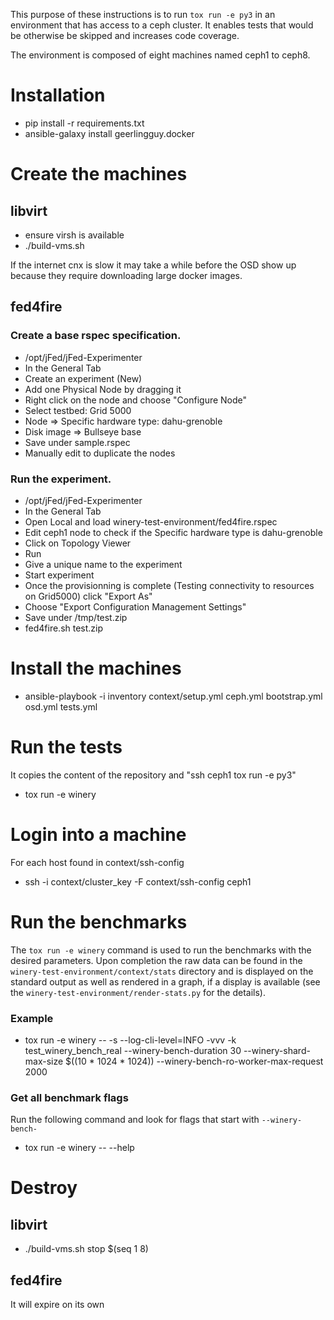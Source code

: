 This purpose of these instructions is to run `tox run -e py3` in an
environment that has access to a ceph cluster. It enables tests that
would be otherwise be skipped and increases code coverage.

The environment is composed of eight machines named ceph1 to ceph8.

# Installation

* pip install -r requirements.txt
* ansible-galaxy install geerlingguy.docker

# Create the machines

## libvirt

* ensure virsh is available
* ./build-vms.sh

If the internet cnx is slow it may take a while before the OSD show up
because they require downloading large docker images.

## fed4fire

### Create a base rspec specification.

* /opt/jFed/jFed-Experimenter
* In the General Tab
* Create an experiment (New)
* Add one Physical Node by dragging it
* Right click on the node and choose "Configure Node"
* Select testbed: Grid 5000
* Node => Specific hardware type: dahu-grenoble
* Disk image => Bullseye base
* Save under sample.rspec
* Manually edit to duplicate the nodes

### Run the experiment.

* /opt/jFed/jFed-Experimenter
* In the General Tab
* Open Local and load winery-test-environment/fed4fire.rspec
* Edit ceph1 node to check if the Specific hardware type is dahu-grenoble
* Click on Topology Viewer
* Run
* Give a unique name to the experiment
* Start experiment
* Once the provisionning is complete (Testing connectivity to resources on Grid5000) click "Export As"
* Choose "Export Configuration Management Settings"
* Save under /tmp/test.zip
* fed4fire.sh test.zip

# Install the machines

* ansible-playbook -i inventory context/setup.yml ceph.yml bootstrap.yml osd.yml tests.yml

# Run the tests

It copies the content of the repository and "ssh ceph1 tox run -e py3"

* tox run -e winery

# Login into a machine

For each host found in context/ssh-config

* ssh -i context/cluster_key -F context/ssh-config ceph1

# Run the benchmarks

The `tox run -e winery` command is used to run the benchmarks with the desired parameters. Upon completion the raw data can be found in the `winery-test-environment/context/stats` directory and is displayed on the standard output as well as rendered in a graph, if a display is available (see the `winery-test-environment/render-stats.py` for the details).

### Example

* tox run -e winery -- -s --log-cli-level=INFO -vvv -k test_winery_bench_real --winery-bench-duration 30  --winery-shard-max-size $((10 * 1024 * 1024)) --winery-bench-ro-worker-max-request 2000

### Get all benchmark flags

Run the following command and look for flags that start with `--winery-bench-`

* tox run -e winery -- --help

# Destroy

## libvirt

* ./build-vms.sh stop $(seq 1 8)

## fed4fire

It will expire on its own
